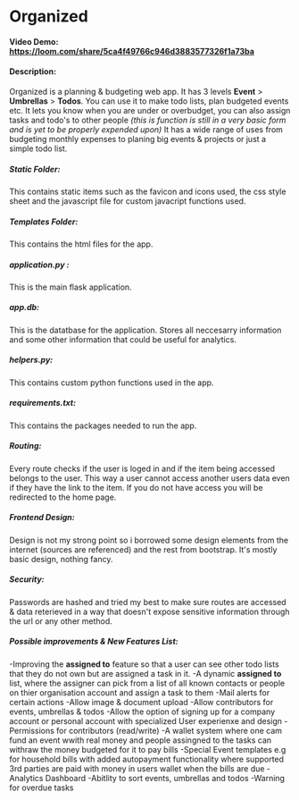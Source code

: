 # Organized
#### Video Demo: https://loom.com/share/5ca4f49766c946d3883577326f1a73ba
#### Description:
Organized is a planning & budgeting web app. It has 3 levels **Event** > **Umbrellas** > **Todos**. You can use it to make todo lists, plan budgeted events etc.
It lets you know when you are under or overbudget, you can also assign tasks and todo's to other people *(this is function is still in a very basic form and is yet to be properly expended upon)*
It has a wide range of uses from budgeting monthly expenses to planing big events & projects or just a simple todo list.

##### Static Folder:
This contains static items such as the favicon and icons used, the css style sheet and the javascript file for custom javacript functions used.
##### Templates Folder:
This contains the html files for the app.
##### application.py :
This is the main flask application.
##### app.db:
This is the datatbase for the application. Stores all neccesarry information and some other information that could be useful for analytics.
##### helpers.py:
This contains custom python functions used in the app.
##### requirements.txt:
This contains the packages needed to run the app.
##### Routing:
Every route checks if the user is loged in and if the item being accessed belongs to the user. This way a user cannot access another users data even if they have the link to the item. If you do not have access you will be redirected to the home page.
##### Frontend Design:
Design is not my strong point so i borrowed some design elements from the internet (sources are referenced) and the rest from bootstrap. It's mostly basic design, nothing fancy.
##### Security:
Passwords are hashed and tried my best to make sure routes are accessed & data reterieved in a way that doesn't expose sensitive information through the url or any other method.
##### Possible improvements & New Features List:
-Improving the **assigned to** feature so that a user can see other todo lists that they do not own but are assigned a task in it.
-A dynamic **assigned to** list, where the assigner can pick from a list of all known contacts or people on thier organisation account and assign a task to them
-Mail alerts for certain actions
-Allow image & document upload
-Allow contributors for events, umbrellas & todos
-Allow the option of signing up for a company account or personal account with specialized User experienxe and design
-Permissions for contributors (read/write)
-A wallet system where one cam fund an event wwith real money and people assingned to the tasks can withraw the money budgeted for it to pay bills
-Special Event templates e.g for household bills with added autopayment functionality where supported 3rd parties are paid with money in users wallet when the bills are due
-Analytics Dashboard
-Abitlity to sort events, umbrellas and todos
-Warning for overdue tasks
